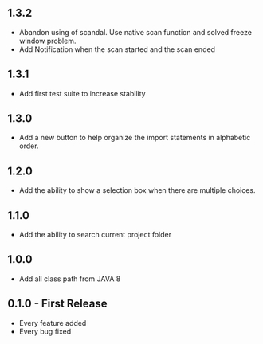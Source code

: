 ## 1.3.2
* Abandon using of scandal. Use native scan function and solved freeze window problem.
* Add Notification when the scan started and the scan ended

## 1.3.1
* Add first test suite to increase stability

## 1.3.0
* Add a new button to help organize the import statements in alphabetic order.

## 1.2.0
* Add the ability to show a selection box when there are multiple choices.

## 1.1.0
* Add the ability to search current project folder

## 1.0.0
* Add all class path from JAVA 8

## 0.1.0 - First Release
* Every feature added
* Every bug fixed
